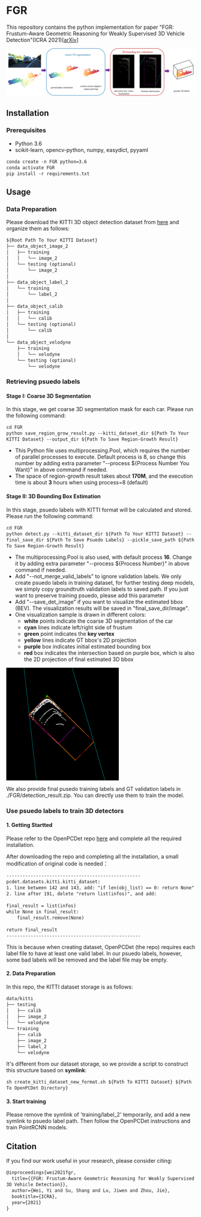 FGR
===
This repository contains the python implementation for paper "FGR: Frustum-Aware Geometric Reasoning for Weakly Supervised 3D Vehicle Detection"(ICRA 2021)\[[arXiv](https://arxiv.org/abs/2012.00987)\]

<img src="./imgs/FGR.png">

## Installation

### Prerequisites
- Python 3.6
- scikit-learn, opencv-python, numpy, easydict, pyyaml

```shell
conda create -n FGR python=3.6
conda activate FGR
pip install -r requirements.txt
```

## Usage
### Data Preparation

Please download the KITTI 3D object detection dataset from [here](http://www.cvlibs.net/datasets/kitti/eval_object.php?obj_benchmark=3d) and organize them as follows:

```text
${Root Path To Your KITTI Dataset}
├── data_object_image_2
│   ├── training
│   │   └── image_2
│   └── testing (optional)
│       └── image_2
│
├── data_object_label_2
│   └── training
│       └── label_2
│
├── data_object_calib
│   ├── training
│   │   └── calib
│   └── testing (optional)
│       └── calib
│
└── data_object_velodyne
    ├── training
    │   └── velodyne
    └── testing (optional)
        └── velodyne
```

### Retrieving psuedo labels
#### Stage I: Coarse 3D Segmentation
In this stage, we get coarse 3D segmentation mask for each car. Please run the following command:

```shell
cd FGR
python save_region_grow_result.py --kitti_dataset_dir ${Path To Your KITTI Dataset} --output_dir ${Path To Save Region-Growth Result}
```

- This Python file uses multiprocessing.Pool, which requires the number of parallel processes to execute. Default process is 8, so change this number by adding extra parameter "--process ${Process Number You Want}" in above command if needed. 
- The space of region-growth result takes about **170M**, and the execution time is about **3** hours when using process=8 (default)

#### Stage II: 3D Bounding Box Estimation
In this stage, psuedo labels with KITTI format will be calculated and stored. Please run the following command:

```shell
cd FGR
python detect.py --kitti_dataset_dir ${Path To Your KITTI Dataset} --final_save_dir ${Path To Save Psuedo Labels} --pickle_save_path ${Path To Save Region-Growth Result}
```

- The multiprocessing.Pool is also used, with default process **16**. Change it by adding extra parameter "--process ${Process Number}" in above command if needed. 
- Add "--not_merge_valid_labels" to ignore validation labels. We only create psuedo labels in training dataset, for further testing deep models, we simply copy groundtruth validation labels to saved path. If you just want to preserve training psuedo, please add this parameter
- Add "--save_det_image" if you want to visualize the estimated bbox (BEV). The visualization results will be saved in "final_save_dir/image".
- One visualization sample is drawn in different colors: 
    - **white**  points indicate the coarse 3D segmentation of the car 
    - **cyan**   lines indicate left/right side of frustum
    - **green**  point indicates the **key vertex**
    - **yellow** lines indicate GT bbox's 2D projection
    - **purple** box indicates initial estimated bounding box
    - **red**    box indicates the intersection based on purple box, which is also the 2D projection of final estimated 3D bbox

<img src="./imgs/sample_bbox.png" width = "300" div align=center />

We also provide final pusedo training labels and GT validation labels in ./FGR/detection_result.zip. You can directly use them to train the model.


### Use psuedo labels to train 3D detectors
#### 1. Getting Startted

Please refer to the OpenPCDet repo [here](https://github.com/open-mmlab/OpenPCDet) and complete all the required installation.

After downloading the repo and completing all the installation, a small modification of original code is needed：

```text
--------------------------------------------------
pcdet.datasets.kitti.kitti_dataset:
1. line between 142 and 143, add: "if len(obj_list) == 0: return None"
2. line after 191, delete "return list(infos)", and add:

final_result = list(infos)
while None in final_result:
    final_result.remove(None)
            
return final_result
--------------------------------------------------
```

This is because when creating dataset, OpenPCDet (the repo) requires each label file to have at least one valid label. In our psuedo labels, however, some bad labels will be removed and the label file may be empty.

#### 2. Data Preparation

In this repo, the KITTI dataset storage is as follows:

```text
data/kitti
├── testing
│   ├── calib
│   ├── image_2
│   └── velodyne
└── training
    ├── calib
    ├── image_2
    ├── label_2
    └── velodyne
```

It's different from our dataset storage, so we provide a script to construct this structure based on **symlink**:

```shell
sh create_kitti_dataset_new_format.sh ${Path To KITTI Dataset} ${Path To OpenPCDet Directory}
```

#### 3. Start training

Please remove the symlink of 'training/label_2' temporarily, and add a new symlink to psuedo label path. Then follow the OpenPCDet instructions and train PointRCNN models. 

## Citation 
If you find our work useful in your research, please consider citing:
```
@inproceedings{wei2021fgr,
  title={{FGR: Frustum-Aware Geometric Reasoning for Weakly Supervised 3D Vehicle Detection}},
  author={Wei, Yi and Su, Shang and Lu, Jiwen and Zhou, Jie},
  booktitle={ICRA},
  year={2021}
}
```
